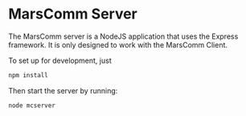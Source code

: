 # MarsComm Server

The MarsComm server is a NodeJS application that uses the Express framework.
It is only designed to work with the MarsComm Client.

To set up for development, just

```bash
npm install
```

Then start the server by running:

```bash
node mcserver
```